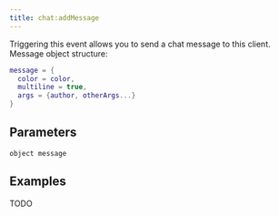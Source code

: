 ```yaml
---
title: chat:addMessage
---
```


Triggering this event allows you to send a chat message to this client.
Message object structure:

```lua
message = {
  color = color,
  multiline = true,
  args = {author, otherArgs...}
}
```

Parameters
----------

```
object message
```

Examples
--------

TODO
